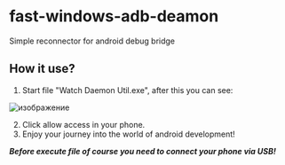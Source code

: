 # fast-windows-adb-deamon
Simple reconnector for android debug bridge

## How it use?

1. Start file "Watch Daemon Util.exe", after this you can see:

![изображение](https://user-images.githubusercontent.com/49593416/166433892-876ce746-ca1d-4b3e-a9cc-2a73e9e852b9.png)

2. Click allow access in your phone.
3. Enjoy your journey into the world of android development!

***Before execute file of course you need to connect your phone via USB!***
